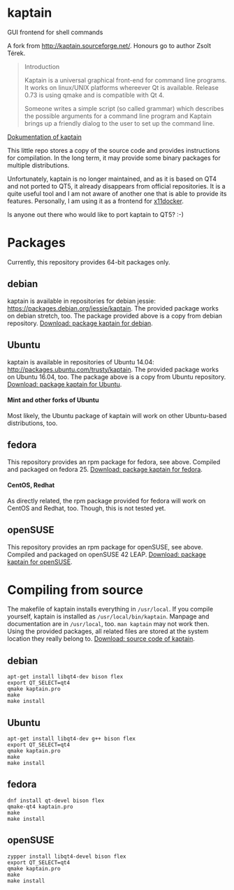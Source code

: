 # kaptain
GUI frontend for shell commands

A fork from http://kaptain.sourceforge.net/. Honours go to author Zsolt Térek.
> Introduction
>
>Kaptain is a universal graphical front-end for command line programs. It works on linux/UNIX platforms whereever Qt is available. Release 0.73 is using qmake and is compatible with Qt 4.
>
>Someone writes a simple script (so called grammar) which describes the possible arguments for a command line program and Kaptain brings up a friendly dialog to the user to set up the command line.

[Dokumentation of kaptain](http://kaptain.sourceforge.net/docs/kaptain.html)

This little repo stores a copy of the source code and provides instructions for compilation. In the long term, it may provide some binary packages for multiple distributions.

Unfortunately, kaptain is no longer maintained, and as it is based on QT4 and not ported to QT5, it already disappears from official repositories. It is a quite useful tool and I am not aware of another one that is able to provide its features. Personally, I am using it as a frontend for [x11docker](https://github.com/mviereck/x11docker).

Is anyone out there who would like to port kaptain to QT5? :-)
# Packages
Currently, this repository provides 64-bit packages only.
## debian
kaptain is available in repositories for debian jessie: https://packages.debian.org/jessie/kaptain.
The provided package works on debian stretch, too. The package provided above is a copy from debian repository. [Download: package kaptain for debian](https://github.com/mviereck/kaptain/raw/master/kaptain_0.73-2_amd64_debian.deb).
## Ubuntu
kaptain is available in repositories of Ubuntu 14.04: http://packages.ubuntu.com/trusty/kaptain.
The provided package works on Ubuntu 16.04, too. The package above is a copy from Ubuntu repository. [Download: package kaptain for Ubuntu](https://github.com/mviereck/kaptain/raw/master/kaptain_0.73-1_amd64_ubuntu.deb).
#### Mint and other forks of Ubuntu
Most likely, the Ubuntu package of kaptain will work on other Ubuntu-based distributions, too.
## fedora
This repository provides an rpm package for fedora, see above. Compiled and packaged on fedora 25. [Download: package kaptain for fedora](https://github.com/mviereck/kaptain/raw/master/kaptain-0.73-1.x86_64_fedora.rpm).
#### CentOS, Redhat
As directly related, the rpm package provided for fedora will work on CentOS and Redhat, too. Though, this is not tested yet.
## openSUSE
This repository provides an rpm package for openSUSE, see above. Compiled and packaged on openSUSE 42 LEAP. [Download: package kaptain for openSUSE](https://github.com/mviereck/kaptain/raw/master/kaptain-0.73-1.x86_64_opensuse.rpm).


# Compiling from source
The makefile of kaptain installs everything in `/usr/local`. If you compile yourself, kaptain is installed as `/usr/local/bin/kaptain`. Manpage and documentation are in `/usr/local`, too. `man kaptain` may not work then. Using the provided packages, all related files are stored at the system location they really belong to. [Download: source code of kaptain](https://github.com/mviereck/kaptain/raw/master/kaptain-0.73.tgz).

## debian
```
apt-get install libqt4-dev bison flex
export QT_SELECT=qt4
qmake kaptain.pro
make
make install
```
## Ubuntu
```
apt-get install libqt4-dev g++ bison flex
export QT_SELECT=qt4
qmake kaptain.pro
make
make install
```

## fedora
```
dnf install qt-devel bison flex
qmake-qt4 kaptain.pro
make
make install
```
## openSUSE
```
zypper install libqt4-devel bison flex
export QT_SELECT=qt4
qmake kaptain.pro
make
make install
```
